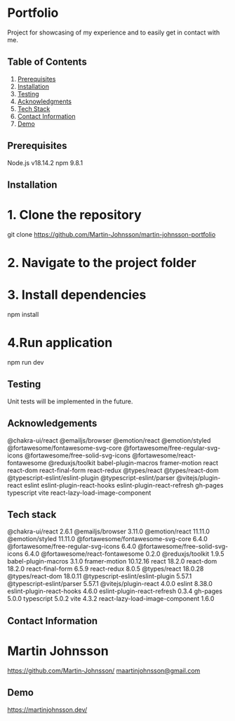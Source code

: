 # Portfolio

Project for showcasing of my experience and to easily get in contact with me.

## Table of Contents

1. [Prerequisites](#prerequisites)
2. [Installation](#installation)
3. [Testing](#testing)
4. [Acknowledgments](#acknowledgements)
5. [Tech Stack](#tech-stack)
6. [Contact Information](#contact-information)
7. [Demo](#demo)

## Prerequisites

Node.js v18.14.2
npm 9.8.1

## Installation

# 1. Clone the repository

git clone https://github.com/Martin-Johnsson/martin-johnsson-portfolio

# 2. Navigate to the project folder

# 3. Install dependencies

npm install

# 4.Run application

npm run dev

## Testing

Unit tests will be implemented in the future.

## Acknowledgements

@chakra-ui/react
@emailjs/browser
@emotion/react
@emotion/styled
@fortawesome/fontawesome-svg-core
@fortawesome/free-regular-svg-icons
@fortawesome/free-solid-svg-icons
@fortawesome/react-fontawesome
@reduxjs/toolkit
babel-plugin-macros
framer-motion
react
react-dom
react-final-form
react-redux
@types/react
@types/react-dom
@typescript-eslint/eslint-plugin
@typescript-eslint/parser
@vitejs/plugin-react
eslint
eslint-plugin-react-hooks
eslint-plugin-react-refresh
gh-pages
typescript
vite
react-lazy-load-image-component

## Tech stack

@chakra-ui/react 2.6.1
@emailjs/browser 3.11.0
@emotion/react 11.11.0
@emotion/styled 11.11.0
@fortawesome/fontawesome-svg-core 6.4.0
@fortawesome/free-regular-svg-icons 6.4.0
@fortawesome/free-solid-svg-icons 6.4.0
@fortawesome/react-fontawesome 0.2.0
@reduxjs/toolkit 1.9.5
babel-plugin-macros 3.1.0
framer-motion 10.12.16
react 18.2.0
react-dom 18.2.0
react-final-form 6.5.9
react-redux 8.0.5
@types/react 18.0.28
@types/react-dom 18.0.11
@typescript-eslint/eslint-plugin 5.57.1
@typescript-eslint/parser 5.57.1
@vitejs/plugin-react 4.0.0
eslint 8.38.0
eslint-plugin-react-hooks 4.6.0
eslint-plugin-react-refresh 0.3.4
gh-pages 5.0.0
typescript 5.0.2
vite 4.3.2
react-lazy-load-image-component 1.6.0

## Contact Information

# Martin Johnsson

https://github.com/Martin-Johnsson/
maartinjohnsson@gmail.com

## Demo

https://martinjohnsson.dev/

